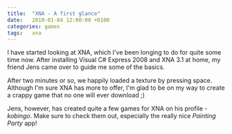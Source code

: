 ```yaml
---
title:	"XNA - A first glance"
date:	2010-01-04 12:00:00 +0100
categories: games
tags: 	xna
---
```



I have started looking at XNA, which I've been longing to do for quite some time
now. After installing Visual C# Express 2008 and XNA 3.1 at home, my friend Jens
came over to guide me some of the basics.

After two minutes or so, we happily loaded a texture by pressing space. Although
I'm sure XNA has more to offer, I'm glad to be on my way to create a crappy game
that no one will ever download ;)

Jens, however, has created quite a few games for XNA on his profile - *kobingo*.
Make sure to check them out, especially the really nice *Painting Party* app!